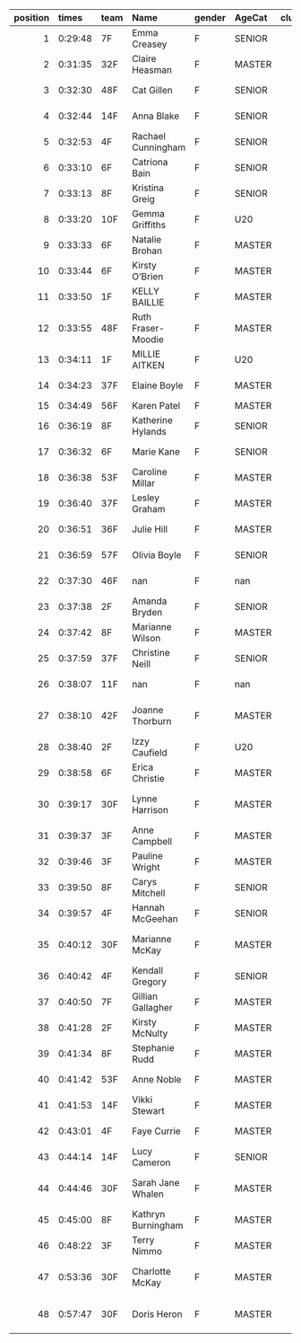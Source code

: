|   position | times   | team   | Name               | gender   | AgeCat   |   clubnumber | Club name                  | Website                                    |   finishPosition |
|-----------:|:--------|:-------|:-------------------|:---------|:---------|-------------:|:---------------------------|:-------------------------------------------|-----------------:|
|          1 | 0:29:48 | 7F     | Emma Creasey       | F        | SENIOR   |            7 | Giffnock North AC          | https://www.giffnocknorth.co.uk/           |               22 |
|          2 | 0:31:35 | 32F    | Claire Heasman     | F        | MASTER   |           32 | Helensburgh AAC            | https://www.helensburghaac.com/            |               36 |
|          3 | 0:32:30 | 48F    | Cat Gillen         | F        | SENIOR   |           48 | Springburn Harriers        | https://www.springburnharriers.co.uk/      |               40 |
|          4 | 0:32:44 | 14F    | Anna Blake         | F        | SENIOR   |           14 | Ayr Seaforth AC            | https://www.ayrseaforth.co.uk/             |               43 |
|          5 | 0:32:53 | 4F     | Rachael Cunningham | F        | SENIOR   |            4 | Inverclyde AC              | https://www.inverclydeac.org/              |               46 |
|          6 | 0:33:10 | 6F     | Catriona Bain      | F        | SENIOR   |            6 | Cambuslang Harriers        | https://cambuslangharriers.org/            |               51 |
|          7 | 0:33:13 | 8F     | Kristina Greig     | F        | SENIOR   |            8 | Bellahouston Harriers      | http://www.bellahoustonharriers.co.uk/     |               52 |
|          8 | 0:33:20 | 10F    | Gemma Griffiths    | F        | U20      |           10 | Shettleston Harriers       | http://shettlestonharriers.org.uk/         |               54 |
|          9 | 0:33:33 | 6F     | Natalie Brohan     | F        | MASTER   |            6 | Cambuslang Harriers        | https://cambuslangharriers.org/            |               55 |
|         10 | 0:33:44 | 6F     | Kirsty O’Brien     | F        | MASTER   |            6 | Cambuslang Harriers        | https://cambuslangharriers.org/            |               62 |
|         11 | 0:33:50 | 1F     | KELLY BAILLIE      | F        | MASTER   |            1 | East Kilbride AC           | http://www.ekac.org.uk/                    |               63 |
|         12 | 0:33:55 | 48F    | Ruth Fraser-Moodie | F        | MASTER   |           48 | Springburn Harriers        | https://www.springburnharriers.co.uk/      |               64 |
|         13 | 0:34:11 | 1F     | MILLIE AITKEN      | F        | U20      |            1 | East Kilbride AC           | http://www.ekac.org.uk/                    |               66 |
|         14 | 0:34:23 | 37F    | Elaine Boyle       | F        | MASTER   |           37 | Law & District AAC         | http://www.lawaac.co.uk/                   |               69 |
|         15 | 0:34:49 | 56F    | Karen Patel        | F        | MASTER   |           56 | West End RR                | https://www.westendroadrunners.co.uk/      |               73 |
|         16 | 0:36:19 | 8F     | Katherine Hylands  | F        | SENIOR   |            8 | Bellahouston Harriers      | http://www.bellahoustonharriers.co.uk/     |               86 |
|         17 | 0:36:32 | 6F     | Marie Kane         | F        | SENIOR   |            6 | Cambuslang Harriers        | https://cambuslangharriers.org/            |               89 |
|         18 | 0:36:38 | 53F    | Caroline Millar    | F        | MASTER   |           53 | Troon Tortoises            | http://troontortoises.co.uk                |               90 |
|         19 | 0:36:40 | 37F    | Lesley Graham      | F        | MASTER   |           37 | Law & District AAC         | http://www.lawaac.co.uk/                   |               91 |
|         20 | 0:36:51 | 36F    | Julie Hill         | F        | MASTER   |           36 | Larkhall YMCA              | https://www.larkhallymcaharriers.org       |               95 |
|         21 | 0:36:59 | 57F    | Olivia Boyle       | F        | SENIOR   |           57 | Whitemoss AAC              | https://whitemossaac.co.uk/                |               97 |
|         22 | 0:37:30 | 46F    | nan                | F        | nan      |           46 | Royal Mail Run GMC         | https://www.facebook.com/royalmailrungmc/  |              103 |
|         23 | 0:37:38 | 2F     | Amanda Bryden      | F        | SENIOR   |            2 | Kilmarnock H&AC            | http://www.kilmarnockharriers.com/         |              105 |
|         24 | 0:37:42 | 8F     | Marianne Wilson    | F        | MASTER   |            8 | Bellahouston Harriers      | http://www.bellahoustonharriers.co.uk/     |              106 |
|         25 | 0:37:59 | 37F    | Christine Neill    | F        | SENIOR   |           37 | Law & District AAC         | http://www.lawaac.co.uk/                   |              110 |
|         26 | 0:38:07 | 11F    | nan                | F        | nan      |           11 | Airdrie Harriers           | http://airdrieharriers.org/                |              112 |
|         27 | 0:38:10 | 42F    | Joanne Thorburn    | F        | MASTER   |           42 | Newton Road Runners        | https://www.newton-roadrunners.com/        |              113 |
|         28 | 0:38:40 | 2F     | Izzy Caufield      | F        | U20      |            2 | Kilmarnock H&AC            | http://www.kilmarnockharriers.com/         |              116 |
|         29 | 0:38:58 | 6F     | Erica Christie     | F        | MASTER   |            6 | Cambuslang Harriers        | https://cambuslangharriers.org/            |              119 |
|         30 | 0:39:17 | 30F    | Lynne Harrison     | F        | MASTER   |           30 | Greenock Glenpark Harriers | https://greenockglenparkharriers.com/      |              122 |
|         31 | 0:39:37 | 3F     | Anne Campbell      | F        | MASTER   |            3 | Bellahouston RR            | https://www.bellahoustonroadrunners.co.uk/ |              124 |
|         32 | 0:39:46 | 3F     | Pauline Wright     | F        | MASTER   |            3 | Bellahouston RR            | https://www.bellahoustonroadrunners.co.uk/ |              127 |
|         33 | 0:39:50 | 8F     | Carys Mitchell     | F        | SENIOR   |            8 | Bellahouston Harriers      | http://www.bellahoustonharriers.co.uk/     |              128 |
|         34 | 0:39:57 | 4F     | Hannah McGeehan    | F        | SENIOR   |            4 | Inverclyde AC              | https://www.inverclydeac.org/              |              129 |
|         35 | 0:40:12 | 30F    | Marianne McKay     | F        | MASTER   |           30 | Greenock Glenpark Harriers | https://greenockglenparkharriers.com/      |              130 |
|         36 | 0:40:42 | 4F     | Kendall Gregory    | F        | SENIOR   |            4 | Inverclyde AC              | https://www.inverclydeac.org/              |              132 |
|         37 | 0:40:50 | 7F     | Gillian Gallagher  | F        | MASTER   |            7 | Giffnock North AC          | https://www.giffnocknorth.co.uk/           |              133 |
|         38 | 0:41:28 | 2F     | Kirsty McNulty     | F        | MASTER   |            2 | Kilmarnock H&AC            | http://www.kilmarnockharriers.com/         |              139 |
|         39 | 0:41:34 | 8F     | Stephanie Rudd     | F        | MASTER   |            8 | Bellahouston Harriers      | http://www.bellahoustonharriers.co.uk/     |              140 |
|         40 | 0:41:42 | 53F    | Anne Noble         | F        | MASTER   |           53 | Troon Tortoises            | http://troontortoises.co.uk                |              141 |
|         41 | 0:41:53 | 14F    | Vikki Stewart      | F        | MASTER   |           14 | Ayr Seaforth AC            | https://www.ayrseaforth.co.uk/             |              142 |
|         42 | 0:43:01 | 4F     | Faye Currie        | F        | MASTER   |            4 | Inverclyde AC              | https://www.inverclydeac.org/              |              144 |
|         43 | 0:44:14 | 14F    | Lucy Cameron       | F        | SENIOR   |           14 | Ayr Seaforth AC            | https://www.ayrseaforth.co.uk/             |              147 |
|         44 | 0:44:46 | 30F    | Sarah Jane Whalen  | F        | MASTER   |           30 | Greenock Glenpark Harriers | https://greenockglenparkharriers.com/      |              149 |
|         45 | 0:45:00 | 8F     | Kathryn Burningham | F        | MASTER   |            8 | Bellahouston Harriers      | http://www.bellahoustonharriers.co.uk/     |              150 |
|         46 | 0:48:22 | 3F     | Terry Nimmo        | F        | MASTER   |            3 | Bellahouston RR            | https://www.bellahoustonroadrunners.co.uk/ |              151 |
|         47 | 0:53:36 | 30F    | Charlotte McKay    | F        | MASTER   |           30 | Greenock Glenpark Harriers | https://greenockglenparkharriers.com/      |              152 |
|         48 | 0:57:47 | 30F    | Doris Heron        | F        | MASTER   |           30 | Greenock Glenpark Harriers | https://greenockglenparkharriers.com/      |              153 |